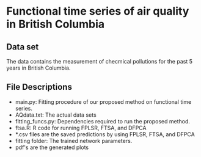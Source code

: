 # Functional time series of air quality in British Columbia

## Data set

The data contains the measurement of checmical pollutions for the past 5 years in British Columbia.

## File Descriptions


- main.py: Fitting procedure of our proposed method on functional time series.
- AQdata.txt: The actual data sets
- fitting_funcs.py: Dependencies required to run the proposed method.
- ftsa.R: R code for running FPLSR, FTSA, and DFPCA
- *.csv files are the saved predictions by using FPLSR, FTSA, and DFPCA
- fitting folder: The trained network parameters.
- pdf's are the generated plots
